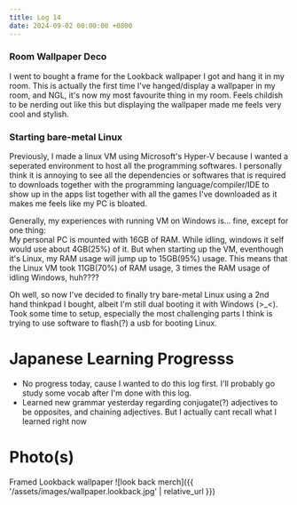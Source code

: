 ```yaml
---
title: Log 14
date: 2024-09-02 00:00:00 +0800
---
```

### Room Wallpaper Deco
I went to bought a frame for the Lookback wallpaper I got and hang it in my room. This is actually the first time I've hanged/display a wallpaper in my room, and NGL, it's now my most favourite thing in my room. Feels childish to be nerding out like this but displaying the wallpaper made me feels very cool and stylish.

### Starting bare-metal Linux
Previously, I made a linux VM using Microsoft's Hyper-V because I wanted a seperated environment to host all the programming softwares. I personally think it is annoying to see all the dependencies or softwares that is required to downloads together with the programming language/compiler/IDE to show up in the apps list together with all the games I've downloaded as it makes me feels like my PC is bloated.

Generally, my experiences with running VM on Windows is... fine, except for one thing:\
My personal PC is mounted with 16GB of RAM. While idling, windows it self would use about 4GB(25%) of it. But when starting up the VM, eventhough it's Linux, my RAM usage will jump up to 15GB(95%) usage. This means that the Linux VM took 11GB(70%) of RAM usage, 3 times the RAM usage of idling Windows, huh????

Oh well, so now I've decided to finally try bare-metal Linux using a 2nd hand thinkpad I bought, albeit I'm still dual booting it with Windows (>_<).\
Took some time to setup, especially the most challenging parts I think is trying to use software to flash(?) a usb for booting Linux.


# Japanese Learning Progresss
- No progress today, cause I wanted to do this log first. I'll probably go study some vocab after I'm done with this log.
- Learned new grammar yesterday regarding conjugate(?) adjectives to be opposites, and chaining adjectives. But I actually cant recall what I learned right now 

# Photo(s)
Framed Lookback wallpaper
![look back merch]({{ '/assets/images/wallpaper.lookback.jpg' | relative_url }})
